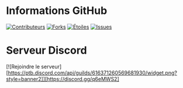 # Informations GitHub
[![Contributeurs][contributors-shield]][contributors-url]
[![Forks][forks-shield]][forks-url]
[![Étoiles][stars-shield]][stars-url]
[![Issues][issues-shield]][issues-url]

[contributors-shield]: https://img.shields.io/github/contributors/othneildrew/Best-README-Template.svg?style=for-the-badge&logo=github
[contributors-url]: https://github.com/Nyfos/KoroiBotCommunity/graphs/contributors
[forks-shield]: https://img.shields.io/github/forks/Nyfos/KoroiBotCommunity.svg?style=for-the-badge&logo=github
[forks-url]: https://github.com/Nyfos/KoroiBotCommunity/network/members
[stars-shield]: https://img.shields.io/github/stars/Nyfos/KoroiBotCommunity.svg?style=for-the-badge&logo=github
[stars-url]: https://github.com/Nyfos/KoroiBotCommunity/stargazers
[issues-shield]: https://img.shields.io/github/issues/Nyfos/KoroiBotCommunity.svg?style=for-the-badge&logo=github
[issues-url]: https://github.com/Nyfos/KoroiBotCommunity/issues

# Serveur Discord
[![Rejoindre le serveur][https://ptb.discord.com/api/guilds/616371260569681930/widget.png?style=banner2]][https://discord.gg/q6eMWS2]
